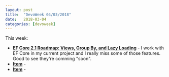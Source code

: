 ```yaml
---
layout: post
title:  "DevoWeek 04/03/2018"
date:   2018-03-04
categories: [devoweek]
---
```


This week:

* **[EF Core 2.1 Roadmap: Views, Group By, and Lazy Loading](https://www.infoq.com/news/2018/02/EF-Core-2.1-Road-Map)** - I work with EF Core in my current project and I really miss some of those features. Good to see they're comming "soon".
* **[Item]()** - 
* **[Item]()** - 
                            
